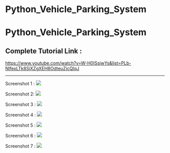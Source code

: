 # Python_Vehicle_Parking_System
<h1>Python_Vehicle_Parking_System</h1>
<h2>Complete Tutorial Link : </h2>
<a href="https://www.youtube.com/watch?v=W-H0ISsjwYs&list=PLb-NlfexLTk8SjXZgXEH8OdteuZjcQlqJ">https://www.youtube.com/watch?v=W-H0ISsjwYs&list=PLb-NlfexLTk8SjXZgXEH8OdteuZjcQlqJ</a>

<hr>
<p>
Screenshot 1 :
 <img src="https://github.com/hackstarsj/Python_Vehicle_Parking_System/raw/master/screenshots/screenshot1.PNG">
</p>

<p>
Screenshot 2:
 <img src="https://github.com/hackstarsj/Python_Vehicle_Parking_System/raw/master/screenshots/screenshot2.PNG">
</p>

<p>
Screenshot 3 :
 <img src="https://github.com/hackstarsj/Python_Vehicle_Parking_System/raw/master/screenshots/screenshot3.PNG">
</p>

<p>
Screenshot 4 :
 <img src="https://github.com/hackstarsj/Python_Vehicle_Parking_System/raw/master/screenshots/screenshot4.PNG">
</p>

<p>
Screenshot 5 :
 <img src="https://github.com/hackstarsj/Python_Vehicle_Parking_System/raw/master/screenshots/screenshot5.PNG">
</p>

<p>
Screenshot 6 :
 <img src="https://github.com/hackstarsj/Python_Vehicle_Parking_System/raw/master/screenshots/screenshot6.PNG">
</p>


<p>
Screenshot 7 :
 <img src="https://github.com/hackstarsj/Python_Vehicle_Parking_System/raw/master/screenshots/screenshot7.PNG">
</p>